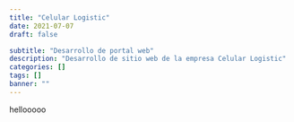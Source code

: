 ```yaml
---
title: "Celular Logistic"
date: 2021-07-07
draft: false

subtitle: "Desarrollo de portal web"
description: "Desarrollo de sitio web de la empresa Celular Logistic"
categories: []
tags: []
banner: ""
---
```


hellooooo

